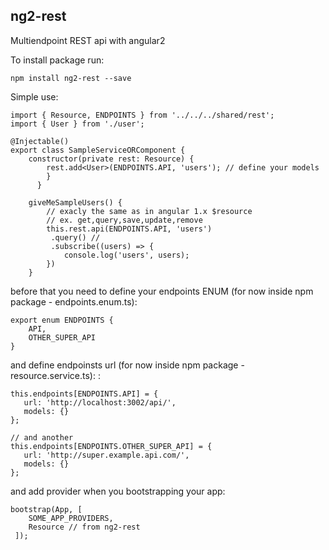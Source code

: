 ## ng2-rest ##

Multiendpoint REST api with angular2



To install package run:

    npm install ng2-rest --save


Simple use:

    import { Resource, ENDPOINTS } from '../../../shared/rest';
    import { User } from './user';
    
    @Injectable()
    export class SampleServiceORComponent {
        constructor(private rest: Resource) {
            rest.add<User>(ENDPOINTS.API, 'users'); // define your models
            }
          }
		
		giveMeSampleUsers() {
			// exacly the same as in angular 1.x $resource 
			// ex. get,query,save,update,remove
			this.rest.api(ENDPOINTS.API, 'users')
			 .query() // 
			 .subscribe((users) => {
	            console.log('users', users);
	        })
		}

before that you need to define your endpoints ENUM  (for now inside npm package - endpoints.enum.ts):

    export enum ENDPOINTS {
	    API,
	    OTHER_SUPER_API 
	}

and define endpoinsts url   (for now inside npm package - resource.service.ts): :

    this.endpoints[ENDPOINTS.API] = {
       url: 'http://localhost:3002/api/',
       models: {}
    };

	// and another
	this.endpoints[ENDPOINTS.OTHER_SUPER_API] = {
       url: 'http://super.example.api.com/',
       models: {}
    };
	
and add provider when you bootstrapping your app:

    bootstrap(App, [
        SOME_APP_PROVIDERS, 
        Resource // from ng2-rest
     ]);

